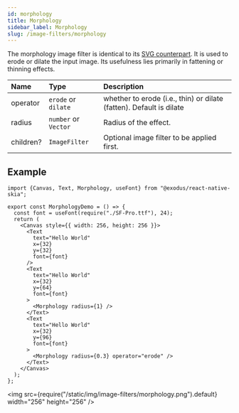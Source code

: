 ```yaml
---
id: morphology
title: Morphology
sidebar_label: Morphology
slug: /image-filters/morphology
---
```


The morphology image filter is identical to its [SVG counterpart](https://developer.mozilla.org/en-US/docs/Web/SVG/Element/feMorphology).
It is used to erode or dilate the input image.
Its usefulness lies primarily in fattening or thinning effects.

| Name      | Type                 |  Description                                                        |
|:----------|:---------------------|:--------------------------------------------------------------------|
| operator  | `erode` or `dilate`  | whether to erode (i.e., thin) or dilate (fatten). Default is dilate |
| radius    | `number` or `Vector` | Radius of the effect.                                               |
| children? | `ImageFilter`        | Optional image filter to be applied first.                          | 

## Example

```tsx twoslash
import {Canvas, Text, Morphology, useFont} from "@exodus/react-native-skia";

export const MorphologyDemo = () => {
  const font = useFont(require("./SF-Pro.ttf"), 24);
  return (
    <Canvas style={{ width: 256, height: 256 }}>
      <Text
        text="Hello World"
        x={32}
        y={32}
        font={font}
      />
      <Text
        text="Hello World"
        x={32}
        y={64}
        font={font}
      >
        <Morphology radius={1} />
      </Text>
      <Text
        text="Hello World"
        x={32}
        y={96}
        font={font}
      >
        <Morphology radius={0.3} operator="erode" />
      </Text>
    </Canvas>
  );
};
```

<img src={require("/static/img/image-filters/morphology.png").default} width="256" height="256" />

